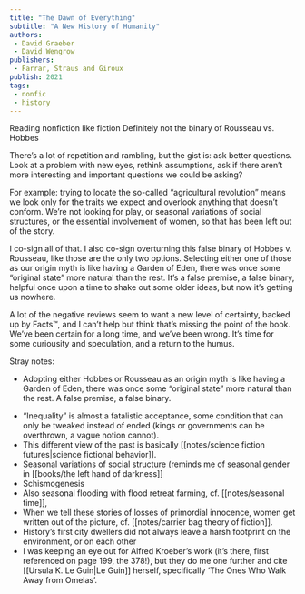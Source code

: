 ```yaml
---
title: "The Dawn of Everything"
subtitle: "A New History of Humanity"
authors: 
 - David Graeber
 - David Wengrow
publishers:
 - Farrar, Straus and Giroux
publish: 2021
tags:
 - nonfic
 - history
---
```


Reading nonfiction like fiction
Definitely not the binary of Rousseau vs. Hobbes

There’s a lot of repetition and rambling, but the gist is: ask better questions. Look at a problem with new eyes, rethink assumptions, ask if there aren’t more interesting and important questions we could be asking? 

For example: trying to locate the so-called “agricultural revolution” means we look only for the traits we expect and overlook anything that doesn’t conform. We’re not looking for play, or seasonal variations of social structures, or the essential involvement of women, so that has been left out of the story. 

I co-sign all of that. I also co-sign overturning this false binary of Hobbes v. Rousseau, like those are the only two options. Selecting either one of those as our origin myth is like having a Garden of Eden, there was once some “original state” more natural than the rest. It’s a false premise, a false binary, helpful once upon a time to shake out some older ideas, but now it’s getting us nowhere.

A lot of the negative reviews seem to want a new level of certainty, backed up by Facts™, and I can’t help but think that’s missing the point of the book. We’ve been certain for a long time, and we’ve been wrong. It’s time for some curiousity and speculation, and a return to the humus.

Stray notes: 
- Adopting either Hobbes or Rousseau as an origin myth is like having a Garden of Eden, there was once some “original state” more natural than the rest. A false premise, a false binary.
* “Inequality” is almost a fatalistic acceptance, some condition that can only be tweaked instead of ended (kings or governments can be overthrown, a vague notion cannot).
* This different view of the past is basically [[notes/science fiction futures|science fictional behavior]].
* Seasonal variations of social structure (reminds me of seasonal gender in [[books/the left hand of darkness]]
* Schismogenesis
* Also seasonal flooding with flood retreat farming, cf. [[notes/seasonal time]],
* When we tell these stories of losses of primordial innocence, women get written out of the picture, cf. [[notes/carrier bag theory of fiction]].
* History’s first city dwellers did not always leave a harsh footprint on the environment, or on each other
* I was keeping an eye out for Alfred Kroeber’s work (it’s there, first referenced on page 199, the 378!), but they do me one further and cite [[Ursula K. Le Guin|Le Guin]] herself, specifically ‘The Ones Who Walk Away from Omelas’. 